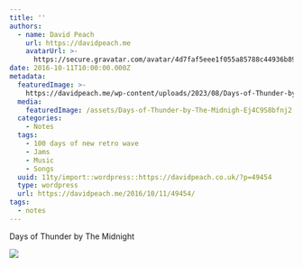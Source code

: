 ```yaml
---
title: ''
authors:
  - name: David Peach
    url: https://davidpeach.me
    avatarUrl: >-
      https://secure.gravatar.com/avatar/4d7faf5eee1f055a85788c44936b8995eaab6dfb004e7854ec747ccb272e91ee?s=96&d=mm&r=g
date: 2016-10-11T10:00:00.000Z
metadata:
  featuredImage: >-
    https://davidpeach.me/wp-content/uploads/2023/08/Days-of-Thunder-by-The-Midnight.jpg
  media:
    featuredImage: /assets/Days-of-Thunder-by-The-Midnigh-Ej4C9S8bfnj2.jpg
  categories:
    - Notes
  tags:
    - 100 days of new retro wave
    - Jams
    - Music
    - Songs
  uuid: 11ty/import::wordpress::https://davidpeach.co.uk/?p=49454
  type: wordpress
  url: https://davidpeach.me/2016/10/11/49454/
tags:
  - notes
---
```

Days of Thunder by The Midnight

[![](/assets/Days-of-Thunder-by-The-Midnigh-efPcBwBu23Ul.jpg)](/assets/Days-of-Thunder-by-The-Midnigh-efPcBwBu23Ul.jpg)